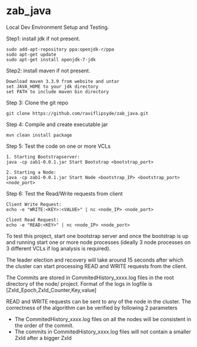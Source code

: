 # zab_java


Local Dev Environment Setup and Testing.

Step1: install jdk if not present.

	sudo add-apt-repository ppa:openjdk-r/ppa
	sudo apt-get update   
	sudo apt-get install openjdk-7-jdk  

Step2: install maven if not present.

	Download maven 3.3.9 from website and untar
	set JAVA_HOME to your jdk directory
	set PATH to include maven bin directory

Step 3: Clone the git repo 
		
	git clone https://github.com/raviflipsyde/zab_java.git

Step 4: Compile and create executable jar 

	mvn clean install package

Step 5: Test the code on one or more VCLs
	
	1. Starting Bootstrapserver: 
	java -cp zab1-0.0.1.jar Start Bootstrap <bootstrap_port>

	2. Starting a Node: 
	java -cp zab1-0.0.1.jar Start Node <bootstrap_IP> <bootstrap_port> <node_port>

Step 6: Test the Read/Write requests from client

	Client Write Request: 
	echo -e "WRITE:<KEY>:<VALUE>" | nc <node_IP> <node_port>

	Client Read Request: 
	echo -e "READ:<KEY>" | nc <node_IP> <node_port>	

To test this project, start one bootstrap server and once the bootstrap is up and running start one or more node processes (ideally 3 node processes on 3 different VCLs if log analysis is required). 

The leader election and recovery will take around 15 seconds after which the cluster can start processing READ and WRITE requests from the client.

The Commits are stored in CommitedHistory_xxxx.log files in the root directory of the node/ project.
Format of the logs in logfile is [ZxId_Epoch,ZxId_Counter,Key,value]

READ and WRITE requests can be sent to any of the node in the cluster. The correctness of the algorithm can be verified by following 2 parameters
- The CommitedHistory_xxxx.log files on all the nodes will be consistent in the order of the commit.
- The commits in CommitedHistory_xxxx.log files will not contain a smaller ZxId after a bigger ZxId
 



